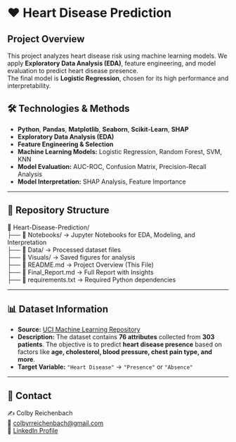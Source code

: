 # ❤️ Heart Disease Prediction

## Project Overview  
This project analyzes heart disease risk using machine learning models. We apply **Exploratory Data Analysis (EDA)**, feature engineering, and model evaluation to predict heart disease presence.  
The final model is **Logistic Regression**, chosen for its high performance and interpretability.

## 🛠️ Technologies & Methods  
- **Python**, **Pandas**, **Matplotlib**, **Seaborn**, **Scikit-Learn**, **SHAP**  
- **Exploratory Data Analysis (EDA)**  
- **Feature Engineering & Selection**  
- **Machine Learning Models:** Logistic Regression, Random Forest, SVM, KNN  
- **Model Evaluation:** AUC-ROC, Confusion Matrix, Precision-Recall Analysis  
- **Model Interpretation:** SHAP Analysis, Feature Importance  

---

## 📂 Repository Structure  

📁 Heart-Disease-Prediction/  
├── 📂 Notebooks/ → Jupyter Notebooks for EDA, Modeling, and Interpretation  
├── 📂 Data/ → Processed dataset files  
├── 📂 Visuals/ → Saved figures for analysis  
├── 📜 README.md → Project Overview (This File)  
├── 📜 Final_Report.md → Full Report with Insights  
├── 📜 requirements.txt → Required Python dependencies  

---


## 📊 Dataset Information  
- **Source:** [UCI Machine Learning Repository](https://archive.ics.uci.edu/dataset/45/heart+disease)  
- **Description:** The dataset contains **76 attributes** collected from **303 patients**. The objective is to predict **heart disease presence** based on factors like **age, cholesterol, blood pressure, chest pain type, and more**.  
- **Target Variable:** `"Heart Disease"` → `"Presence"` or `"Absence"`

---

## 📧 Contact  
✍️ Colby Reichenbach  
📩 [colbyrreichenbach@gmail.com](colbyrreichenbach@gmail.com)  
🔗 [LinkedIn Profile](https://www.linkedin.com/in/colby-reichenbach/)
